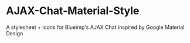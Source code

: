 # AJAX-Chat-Material-Style
A stylesheet + icons for Blueimp's AJAX Chat inspired by Google Material Design
